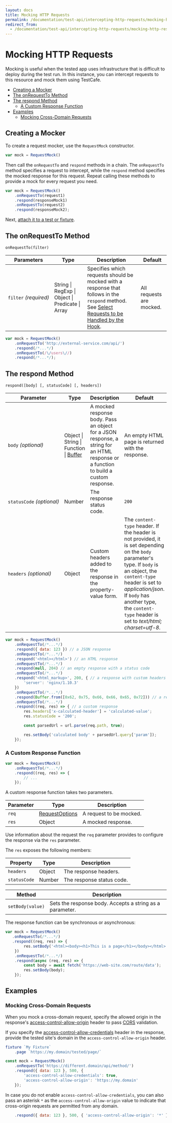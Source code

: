 ```yaml
---
layout: docs
title: Mocking HTTP Requests
permalink: /documentation/test-api/intercepting-http-requests/mocking-http-requests.html
redirect_from:
  - /documentation/test-api/intercepting-http-requests/mocking-http-responses.html
---
```

# Mocking HTTP Requests

Mocking is useful when the tested app uses infrastructure that is difficult to deploy during the test run. In this instance, you can intercept requests to this resource and mock them using TestCafe.

* [Creating a Mocker](#creating-a-mocker)
* [The onRequestTo Method](#the-onrequestto-method)
* [The respond Method](#the-respond-method)
  * [A Custom Response Function](#a-custom-response-function)
* [Examples](#examples)
  * [Mocking Cross-Domain Requests](#mocking-cross-domain-requests)

## Creating a Mocker

To create a request mocker, use the `RequestMock` constructor.

```js
var mock = RequestMock()
```

Then call the `onRequestTo` and `respond` methods in a chain. The `onRequestTo` method specifies a request to intercept, while the `respond` method specifies the mocked response for this request. Repeat calling these methods to provide a mock for every request you need.

```js
var mock = RequestMock()
    .onRequestTo(request1)
    .respond(responseMock1)
    .onRequestTo(request2)
    .respond(responseMock2);
```

Next, [attach it to a test or fixture](attaching-hooks-to-tests-and-fixtures.md).

## The onRequestTo Method

```text
onRequestTo(filter)
```

Parameters | Type | Description | Default
---------- | ---- | ----------- | -----
`filter`&#160;*(required)* | String &#124; RegExp &#124; Object &#124; Predicate &#124; Array | Specifies which requests should be mocked with a response that follows in the `respond` method. See [Select Requests to be Handled by the Hook](select-requests-to-be-handled-by-the-hook.md). | All requests are mocked.

```js
var mock = RequestMock()
    .onRequestTo('http://external-service.com/api/')
    .respond(/*...*/)
    .onRequestTo(/\/users\//)
    .respond(/*...*/);
```

## The respond Method

```text
respond([body] [, statusCode] [, headers])
```

Parameter | Type | Description   | Default
--------- | ---- | ------------- | -----
`body`&#160;*(optional)* | Object &#124; String &#124; Function &#124; [Buffer](https://nodejs.org/api/buffer.html) | A mocked response body. Pass an object for a JSON response, a string for an HTML response or a function to build a custom response. | An empty HTML page is returned with the response.
`statusCode`&#160;*(optional)* | Number | The response status code. | `200`
`headers`&#160;*(optional)* | Object | Custom headers added to the response in the property-value form.| The `content-type` header. If the header is not provided, it is set depending on the `body` parameter's type. If `body` is an object, the `content-type` header is set to *application/json*. If `body` has another type, the `content-type` header is set to *text/html; charset=utf-8*.

```js
var mock = RequestMock()
    .onRequestTo(/*...*/)
    .respond({ data: 123 }) // a JSON response
    .onRequestTo(/*...*/)
    .respond('<html></html>') // an HTML response
    .onRequestTo(/*...*/)
    .respond(null, 204) // an empty response with a status code
    .onRequestTo(/*...*/)
    .respond('<html_markup>', 200, { // a response with custom headers
        'server': 'nginx/1.10.3'
    })
    .onRequestTo(/*...*/)
    .respond(Buffer.from([0x62, 0x75, 0x66, 0x66, 0x65, 0x72])) // a response with binary data
    .onRequestTo(/*...*/)
    .respond((req, res) => { // a custom response
        res.headers['x-calculated-header'] = 'calculated-value';
        res.statusCode = '200';

        const parsedUrl = url.parse(req.path, true);

        res.setBody('calculated body' + parsedUrl.query['param']);
    });
```

### A Custom Response Function

```js
var mock = RequestMock()
    .onRequestTo(/*...*/)
    .respond((req, res) => {
        // ...
    });
```

A custom response function takes two parameters.

Parameter | Type | Description
--------- | ---- | ---------------
`req`     | [RequestOptions](requestoptions-object.md) | A request to be mocked.
`res`     | Object | A mocked response.

Use information about the request the `req` parameter provides to configure the response via the `res` parameter.

The `res` exposes the following members:

Property | Type | Description
-------- | ---- | ------------
`headers` | Object | The response headers.
`statusCode` | Number | The response status code.

Method | Description
------ | ---------------
`setBody(value)` | Sets the response body. Accepts a string as a parameter.

The response function can be synchronous or asynchronous:

```js
var mock = RequestMock()
   .onRequestTo(/*...*/)
   .respond((req, res) => {
        res.setBody('<html><body><h1>This is a page</h1></body></html>');
    })
    .onRequestTo(/*...*/)
    .respond(async (req, res) => {
        const body = await fetch('https://web-site.com/route/data');
        res.setBody(body);
    });
```

## Examples

### Mocking Cross-Domain Requests

When you mock a cross-domain request, specify the allowed origin in the response's [access-control-allow-origin](https://developer.mozilla.org/en-US/docs/Web/HTTP/Headers/Access-Control-Allow-Origin) header to pass [CORS](https://developer.mozilla.org/en-US/docs/Web/HTTP/CORS) validation.

If you specify the [access-control-allow-credentials](https://developer.mozilla.org/en-US/docs/Web/HTTP/Headers/Access-Control-Allow-Credentials) header in the response, provide the tested site's domain in the `access-control-allow-origin` header.

```js
fixture `My Fixture`
    .page `https://my.domain/tested/page/`

const mock = RequestMock()
    .onRequestTo('https://different.domain/api/method/')
    .respond({ data: 123 }, 500, {
        'access-control-allow-credentials': true,
        'access-control-allow-origin': 'https://my.domain'
    });
```

In case you do not enable `access-control-allow-credentials`, you can also pass an asterisk `*` as the `access-control-allow-origin` value to indicate that cross-origin requests are permitted from any domain.

```js
    .respond({ data: 123 }, 500, { 'access-control-allow-origin': '*' });
```